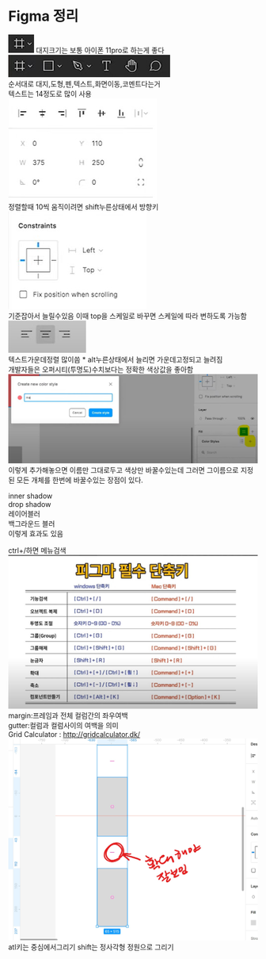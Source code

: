 # Figma 정리
<img src="이미지폴더\대지.jpg"> 대지크기는 보통 아이폰 11pro로 하는게 좋다   
<img src="이미지폴더\메뉴.jpg">   
순서대로 대지,도형,펜,텍스트,화면이동,코멘트다는거   
텍스트는 14정도로 많이 사용   
<img src="이미지폴더\정렬.jpg">   
정렬할때 10씩 움직이려면 shift누른상태에서 방향키   
<img src="이미지폴더\기준.jpg">   
기준잡아서 늘릴수있음 이때 top을 스케일로 바꾸면 스케일에 따라 변하도록 가능함   
<img src="이미지폴더\가운데.jpg">   
텍스트가운데정렬 많이씀 * alt누른상태에서 늘리면 가운데고정되고 늘려짐   
개발자들은 오퍼시티(투명도)수치보다는 정확한 색상값을 좋아함   
<img src="이미지폴더\메인핑크.jpg">   
이렇게 추가해놓으면 이름만 그대로두고 색상만 바꿀수있는데 그러면 그이름으로 지정된 모든 개체를 한번에 바꿀수있는 장점이 있다.   
   
inner shadow   
drop shadow   
레이어블러   
백그라운드 블러   
이렇게 효과도 있음   
   
   
   
ctrl+/하면 메뉴검색   
<img src="이미지폴더\피그마필수단축키.jpg">   
margin:프레임과 전체 컬럼간의 좌우여백   
gutter:컬럼과 컬럼사이의 여백을 의미   
Grid Calculator : http://gridcalculator.dk/   
<img src="이미지폴더\확대.jpg">   
atl키는 중심에서그리기 shift는 정사각형 정원으로 그리기   
